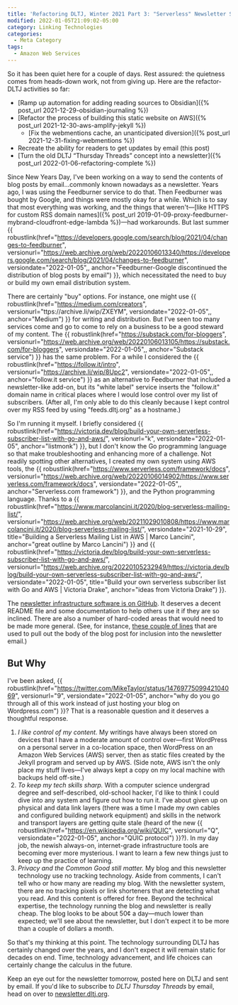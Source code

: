 ```yaml
---
title: 'Refactoring DLTJ, Winter 2021 Part 3: "Serverless" Newsletter System'
modified: 2022-01-05T21:09:02-05:00
category: Linking Technologies
categories:
  - Meta Category
tags:
  - Amazon Web Services
---
```

So it has been quiet here for a couple of days.
Rest assured: the quietness comes from heads-down work, not from giving up.
Here are the refactor-DLTJ activities so far:

* [Ramp up automation for adding reading sources to Obsidian]({% post_url 2021-12-29-obsidian-journaling %})
* [Refactor the process of building this static website on AWS]({% post_url  2021-12-30-aws-amplify-jekyll %})
	* [Fix the webmentions cache, an unanticipated diversion]({% post_url 2021-12-31-fixing-webmentions %})
* Recreate the ability for readers to get updates by email (this post)
* [Turn the old DLTJ “Thursday Threads” concept into a newsletter]({% post_url 2022-01-06-refactoring-complete %})

Since New Years Day, I've been working on a way to send the contents of blog posts by email...commonly known nowadays as a newsletter. 
Years ago, I was using the Feedburner service to do that. 
Then Feedburner was bought by Google, and things were mostly okay for a while. 
Which is to say that most everything was working, and the things that weren't—[like HTTPS for custom RSS domain names]({% post_url 2019-01-09-proxy-feedburner-mybrand-cloudfront-edge-lambda %})—had workarounds. 
But last summer {{ robustlink(href="https://developers.google.com/search/blog/2021/04/changes-to-feedburner", versionurl="https://web.archive.org/web/20220106013340/https://developers.google.com/search/blog/2021/04/changes-to-feedburner", versiondate="2022-01-05",, anchor="Feedburner-Google discontinued the distribution of blog posts by email") }}, which necessitated the need to buy or build my own email distribution system.

There are certainly "buy" options.
For instance, one might use {{ robustlink(href="https://medium.com/creators", versionurl="ttps://archive.li/wip/ZXEYM", versiondate="2022-01-05",, anchor="Medium") }} for writing and distribution. 
But I've seen too many services come and go to come to rely on a business to be a good steward of my content. 
The {{ robustlink(href="https://substack.com/for-bloggers", versionurl="https://web.archive.org/web/20220106013105/https://substack.com/for-bloggers", versiondate="2022-01-05",, anchor="Substack service") }}  has the same problem.
For a while I considered the {{ robustlink(href="https://follow.it/intro", versionurl="https://archive.li/wip/8Upc2", versiondate="2022-01-05",, anchor="follow.it service") }}  as an alternative to Feedburner that included a newsletter-like add-on, but its "white label" service inserts the "follow.it" domain name in critical places where I would lose control over my list of subscribers.
(After all, I'm only able to do this cleanly because I kept control over my RSS feed by using "feeds.dltj.org" as a hostname.)

So I'm running it myself. 
I briefly considered {{ robustlink(href="https://victoria.dev/blog/build-your-own-serverless-subscriber-list-with-go-and-aws/", versionurl="k", versiondate="2022-01-05", anchor="listmonk") }}, but I don't know the Go programming language so that make troubleshooting and enhancing more of a challenge. 
Not readily spotting other alternatives, I created my own system using AWS tools, the {{ robustlink(href="https://www.serverless.com/framework/docs", versionurl="https://web.archive.org/web/20220106014902/https://www.serverless.com/framework/docs", versiondate="2022-01-05",, anchor="Serverless.com framework") }}, and the Python programming language.
Thanks to a {{ robustlink(href="https://www.marcolancini.it/2020/blog-serverless-mailing-list/", versionurl="https://web.archive.org/web/20211029010808/https://www.marcolancini.it/2020/blog-serverless-mailing-list/", versiondate="2021-10-29", title="Building a Serverless Mailing List in AWS | Marco Lancini", anchor="great outline by Marco Lancini") }} and {{ robustlink(href="https://victoria.dev/blog/build-your-own-serverless-subscriber-list-with-go-and-aws/", versionurl="https://web.archive.org/20220105232949/https://victoria.dev/blog/build-your-own-serverless-subscriber-list-with-go-and-aws/", versiondate="2022-01-05", title="Build your own serverless subscriber list with Go and AWS | Victoria Drake", anchor="ideas from Victoria Drake") }}.

The [newsletter infrastructure software is on GitHub](https://github.com/dltj/serverless-mailing-list). 
It deserves a decent README file and some documentation to help others use it if they are so inclined. 
There are also a number of hard-coded areas that would need to be made more general. 
(See, for instance, [these couple of lines](https://github.com/dltj/serverless-mailing-list/blob/main/create_issue.py#L92-L94) that are used to pull out the body of the blog post for inclusion into the newsletter email.)

## But Why

I've been asked, {{ robustlink(href="https://twitter.com/MikeTaylor/status/1476977509942104069", versionurl="9", versiondate="2022-01-05", anchor="why do you go through all of this work instead of just hosting your blog on Wordpress.com") }}?
That is a reasonable question and it deserves a thoughtful response.

1. *I like control of my content.* My writings have always been stored on devices that I have a moderate amount of control over—first WordPress on a personal server in a co-location space, then WordPress on an Amazon Web Services (AWS) server, then as static files created by the Jekyll program and served up by AWS. (Side note, AWS isn't the only place my stuff lives—I've always kept a copy on my local machine with backups held off-site.)
1. *To keep my tech skills sharp.*  With a computer science undergrad degree and self-described, old-school hacker, I'd like to think I could dive into any system and figure out how to run it.  I've about given up on physical and data link layers (there was a time I made my own cables and configured building network equipment) and skills in the network and transport layers are getting quite stale (heard of the new {{ robustlink(href="https://en.wikipedia.org/wiki/QUIC", versionurl="Q", versiondate="2022-01-05", anchor="QUIC protocol") }}?).  In my day job, the newish always-on, internet-grade infrastructure tools are becoming ever more mysterious.  I want to learn a few new things just to keep up the practice of learning.
1. *Privacy and the Common Good still matter.*  My blog and this newsletter technology use no tracking technology.  Aside from comments, I can't tell who or how many are reading my blog.  With the newsletter system, there are no tracking pixels or link shorteners that are detecting what you read.  And this content is offered for free.  Beyond the technical expertise, the technology running the blog and newsletter is really cheap.  The blog looks to be about 50¢ a day—much lower than expected; we'll see about the newsletter, but I don't expect it to be more than a couple of dollars a month.

So that's my thinking at this point. 
The technology surrounding DLTJ has certainly changed over the years, and I don't expect it will remain static for decades on end. 
Time, technology advancement, and life choices can certainly change the calculus in the future.

Keep an eye out for the newsletter tomorrow, posted here on DLTJ and sent by email. 
If you'd like to subscribe to _DLTJ Thursday Threads_ by email, head on over to [newsletter.dltj.org](https://newsletter.dltj.org/).